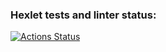 ### Hexlet tests and linter status:
[![Actions Status](https://github.com/IVANn84/frontend-project-11/workflows/hexlet-check/badge.svg)](https://github.com/IVANn84/frontend-project-11/actions)